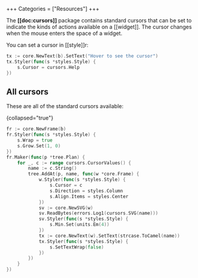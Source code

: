 +++
Categories = ["Resources"]
+++

The **[[doc:cursors]]** package contains standard cursors that can be set to indicate the kinds of actions available on a [[widget]]. The cursor changes when the mouse enters the space of a widget.

You can set a cursor in [[style]]r:

```Go
tx := core.NewText(b).SetText("Hover to see the cursor")
tx.Styler(func(s *styles.Style) {
    s.Cursor = cursors.Help
})
```

## All cursors

These are all of the standard cursors available:

{collapsed="true"}
```Go
fr := core.NewFrame(b)
fr.Styler(func(s *styles.Style) {
	s.Wrap = true
	s.Grow.Set(1, 0)
})
fr.Maker(func(p *tree.Plan) {
	for _, c := range cursors.CursorValues() {
		name := c.String()
		tree.AddAt(p, name, func(w *core.Frame) {
			w.Styler(func(s *styles.Style) {
				s.Cursor = c
				s.Direction = styles.Column
				s.Align.Items = styles.Center
			})
			sv := core.NewSVG(w)
			sv.ReadBytes(errors.Log1(cursors.SVG(name)))
			sv.Styler(func(s *styles.Style) {
				s.Min.Set(units.Em(4))
			})
			tx := core.NewText(w).SetText(strcase.ToCamel(name))
			tx.Styler(func(s *styles.Style) {
				s.SetTextWrap(false)
			})
		})
	}
})
```
